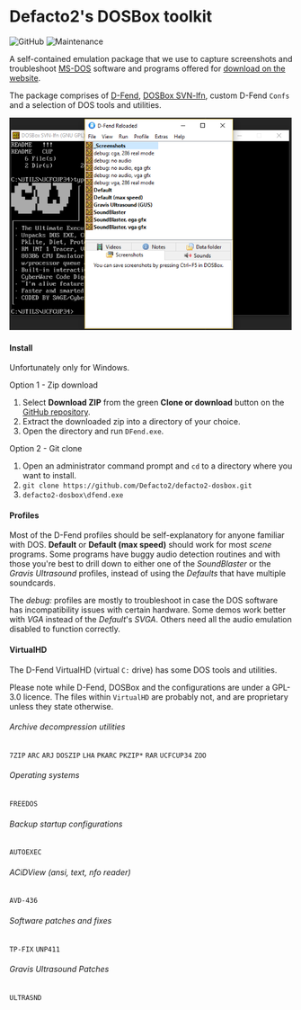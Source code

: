 # Defacto2's DOSBox toolkit

![GitHub](https://img.shields.io/github/license/Defacto2/dosbox-toolkit?style=flat-square)
![Maintenance](https://img.shields.io/maintenance/no/2017?style=flat-square)

A self-contained emulation package that we use to capture screenshots and troubleshoot [MS-DOS](https://en.wikipedia.org/wiki/MS-DOS) software and programs offered for [download on the website](https://defacto2.net/file/list?output=card&platform=dos&section=-&sort=posted_desc&perpage=100).

The package comprises of [D-Fend](http://dfendreloaded.sourceforge.net/), [DOSBox SVN-lfn](https://www.dosbox.com/wiki/SVN_Builds), custom D-Fend `Confs` and a selection of DOS tools and utilities.

![Screen capture](SCREEN.png)

#### Install

Unfortunately only for Windows.

Option 1 - Zip download

1. Select **Download ZIP** from the green **Clone or download** button on the [GitHub repository](https://github.com/Defacto2/defacto2-dosbox).
2. Extract the downloaded zip into a directory of your choice.
3. Open the directory and run `DFend.exe`.

Option 2 - Git clone

1. Open an administrator command prompt and `cd` to a directory where you want to install.
2. `git clone https://github.com/Defacto2/defacto2-dosbox.git`
3. `defacto2-dosbox\dfend.exe`

#### Profiles

Most of the D-Fend profiles should be self-explanatory for anyone familiar with DOS. **Default** or **Default (max speed)** should work for most _scene_ programs. Some programs have buggy audio detection routines and with those you're best to drill down to either one of the _SoundBlaster_ or the _Gravis Ultrasound_ profiles, instead of using the _Defaults_ that have multiple soundcards.

The _debug:_ profiles are mostly to troubleshoot in case the DOS software has incompatibility issues with certain hardware. Some demos work better with _VGA_ instead of the _Default_'s _SVGA_. Others need all the audio emulation disabled to function correctly.

#### VirtualHD

The D-Fend VirtualHD (virtual `C:` drive) has some DOS tools and utilities.

Please note while D-Fend, DOSBox and the configurations are under a GPL-3.0 licence. The files within `VirtualHD` are probably not, and are proprietary unless they state otherwise.

###### Archive decompression utilities

`7ZIP` `ARC` `ARJ` `DOSZIP` `LHA` `PKARC` `PKZIP*` `RAR` `UCFCUP34` `ZOO`

###### Operating systems

`FREEDOS`

###### Backup startup configurations

`AUTOEXEC`

###### ACiDView (ansi, text, nfo reader)

`AVD-436`

###### Software patches and fixes

`TP-FIX` `UNP411`

###### Gravis Ultrasound Patches

`ULTRASND`
